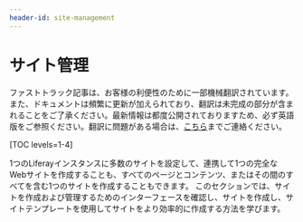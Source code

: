 ```yaml
---
header-id: site-management
---
```


# サイト管理

<p class="alert alert-info"><span class="wysiwyg-color-blue120">ファストトラック記事は、お客様の利便性のために一部機械翻訳されています。また、ドキュメントは頻繁に更新が加えられており、翻訳は未完成の部分が含まれることをご了承ください。最新情報は都度公開されておりますため、必ず英語版をご参照ください。翻訳に問題がある場合は、<a href="mailto:support-content-jp@liferay.com">こちら</a>までご連絡ください。</span></p>

[TOC levels=1-4]

1つのLiferayインスタンスに多数のサイトを設定して、連携して1つの完全なWebサイトを作成することも、すべてのページとコンテンツ、またはその間のすべてを含む1つのサイトを作成することもできます。 このセクションでは、サイトを作成および管理するためのインターフェースを確認し、サイトを作成し、サイトテンプレートを使用してサイトをより効率的に作成する方法を学びます。
